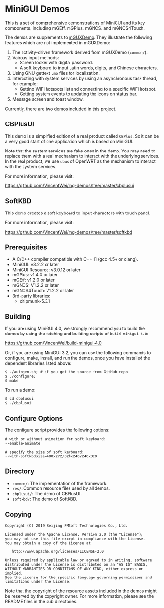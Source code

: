 # MiniGUI Demos

This is a set of comprehensive demonstrations of MiniGUI and
its key components, including mGEff, mGPlus, mGNCS, and mGNCS4Touch.

The demos are supplements to [mGUXDemo]. They illustrate the following
features which are not implemented in mGUXDemo:

1. The activity-driven framework derived from mGUXDemo (`common/`).
1. Vairous input methods:
   * Screen locker with digital password.
   * A soft keyboard to input Latin words, digits, and Chinese characters.
1. Using GNU gettext `.mo` files for localization.
1. Interacting with system services by using an asynchronous task thread,
for example:
   * Getting WiFi hotspots list and connecting to a specific WiFi hotspot.
   * Getting system events to updating the icons on status bar.
1. Message screen and toast window.

Currently, there are two demos included in this project.

## CBPlusUI

This demo is a simplified edition of a real product called `CBPlus`.
So it can be a very good start of one application which is based on MiniGUI.

Note that the system services are fake ones in the demo. You may need
to replace them with a real mechanism to interact with the underlying
services. In the real product, we use `ubus` of OpenWRT as the
mechanism to interact with the system services.

For more information, please visit:

https://github.com/VincentWei/mg-demos/tree/master/cbplusui

## SoftKBD

This demo creates a soft keyboard to input characters with touch panel.

For more information, please visit:

https://github.com/VincentWei/mg-demos/tree/master/softkbd

## Prerequisites

  * A C/C++ compiler compatible with C++ 11 (gcc 4.5+ or clang).
  * MiniGUI: v3.2.2 or later
  * MiniGUI Resource: v3.0.12 or later
  * mGPlus: v1.4.0 or later
  * mGEff: v1.2.0 or later
  * mGNCS: V1.2.2 or later
  * mGNCS4Touch: V1.2.2 or later
  * 3rd-party libraries:
    * chipmunk-5.3.1

## Building

If you are using MiniGUI 4.0, we strongly recommend you to build
the demos by using the fetching and building scripts of
`build-minigui-4.0`:

https://github.com/VincenWei/build-minigui-4.0

Or, if you are using MiniGUI 3.2, you can use the following commands
to configure, make, install, and run the demos, once you have installed
the dependent libraries listed above:

    $ ./autogen.sh; # if you got the source from GitHub repo
    $ ./configure;
    $ make

To run a demo:

    $ cd cbplusui
    $ ./cbplusui

## Configure Options

The configure script provides the following options:

    # with or without animation for soft keyboard:
    --enable-animate

    # specify the size of soft keyboard:
    --with-softkbdsize=480x272/320x240/240x320

## Directory

* `common/`: The implementation of the framework.
* `res/`: Common resource files used by all demos.
* `cbplusui/`: The demo of CBPlusUI.
* `softkbd/`: The demo of SoftKBD.

## Copying

    Copyright (C) 2019 Beijing FMSoft Technologies Co., Ltd.

    Licensed under the Apache License, Version 2.0 (the "License");
    you may not use this file except in compliance with the License.
    You may obtain a copy of the License at

       http://www.apache.org/licenses/LICENSE-2.0

    Unless required by applicable law or agreed to in writing, software
    distributed under the License is distributed on an "AS IS" BASIS,
    WITHOUT WARRANTIES OR CONDITIONS OF ANY KIND, either express or implied.
    See the License for the specific language governing permissions and
    limitations under the License.

Note that the copyright of the resource assets included in the demos
might be reserved by the copyright owner. For more information,
please see the README files in the sub directories.

[mGUXDemo]: https://github.com/VincentWei/cell-phone-ux-demo

